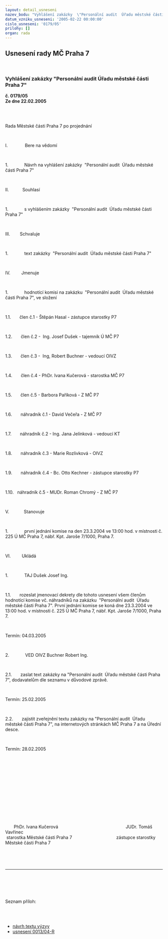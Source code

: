 ```yaml
---
layout: detail_usneseni
nazev_bodu: "Vyhlášení zakázky  \"Personální audit  Úřadu městské části Praha 7\"\r\n"
datum_vzniku_usneseni: '2005-02-22 00:00:00'
cislo_usneseni: '0179/05'
prilohy: []
organ: rada
---
```

<div id="ucUsn_pList" class="usn">
	<span><h2>Usnesení rady MČ Praha 7 </h2>
<br></span><div class="standBody">
<span><h3>Vyhlášení zakázky  "Personální audit  Úřadu městské části Praha 7"
</h3></span><div class="center">
		<strong>č. 0179/05</strong><br>
	</div>
<div class="center">
		<strong>Ze dne 22.02.2005</strong><br><br>
	</div>
<p><span></span></p>
<br><p><span>Rada Městské části Praha 7 po projednání<?xml:namespace prefix = o ns = "urn:schemas-microsoft-com:office:office" /><p></p></span></p>
<br><p><span>I.<span>              </span></span>Bere na vědomí</p>
<br><p><span>1.<span>             </span></span>Návrh na vyhlášení zakázky<span>  </span>"Personální audit<span>  </span>Úřadu městské části Praha 7"</p>
<br><p><span>II.<span>           </span></span>Souhlasí</p>
<br><p><span>1.<span>             </span></span>s vyhlášením zakázky<span>  </span>"Personální audit<span>  </span>Úřadu městské části Praha 7"</p>
<br><p><span>III.<span>        </span></span>Schvaluje</p>
<br><p><span>1.<span>             </span></span>text zakázky<span>  </span>"Personální audit<span>  </span>Úřadu městské části Praha 7"</p>
<br><p><span>IV.<span>         </span></span>Jmenuje</p>
<br><p><span>1.<span>             </span></span>hodnotící komisi na zakázku<span>  </span>"Personální audit<span>  </span>Úřadu městské části Praha 7", ve složení </p>
<br><p><span>1.1.<span>       </span></span>člen č.1 - Štěpán Hasal - zástupce starostky P7</p>
<br><p><span>1.2.<span>       </span></span>člen č.2 -<span>  </span>Ing. Josef Dušek - tajemník Ú MČ P7 </p>
<br><p><span>1.3.<span>       </span></span>člen č.3 -<span>  </span>Ing, Robert Buchner - vedoucí OIVZ </p>
<br><p><span>1.4.<span>       </span></span>člen č.4 - PhDr. Ivana Kučerová - starostka MČ P7</p>
<br><p><span>1.5.<span>       </span></span>člen č.5 - Barbora Paříková - Z MČ P7 </p>
<br><p><span>1.6.<span>       </span></span>náhradník č.1 - David Večeřa - Z MČ P7</p>
<br><p><span>1.7.<span>       </span></span>náhradník č.2 - Ing. Jana Jelínková - vedoucí KT</p>
<br><p><span>1.8.<span>       </span></span>náhradník č.3 - Marie Rozlivková - OIVZ</p>
<br><p><span>1.9.<span>       </span></span>náhradník č.4 - Bc. Otto Kechner - zástupce starostky P7</p>
<br><p><span>1.10.<span>   </span></span>náhradník č.5 - MUDr. Roman Chromý - Z MČ P7</p>
<br><p><span>V.<span>            </span></span>Stanovuje</p>
<br><p><span>1.<span>             </span></span>první jednání komise na den 23.3.2004 ve 13:00 hod. v místnosti č. 225 Ú MČ Praha 7, nábř. Kpt. Jaroše 7/1000, Praha 7.</p>
<br><p><span>VI.<span>         </span></span>Ukládá</p>
<br><p><span>1.<span>             </span></span>TAJ Dušek Josef Ing.</p>
<br><p><span>1.1.<span>       </span></span>rozeslat jmenovací dekrety dle tohoto usnesení všem členům hodnotící komise vč. náhradníků na zakázku<span>  </span>"Personální audit<span>  </span>Úřadu městské části Praha 7". První jednání komise se koná dne 23.3.2004 ve 13:00 hod. v místnosti č. 225 Ú MČ Praha 7, nábř. Kpt. Jaroše 7/1000, Praha 7. </p>
<br><p>Termín: 04.03.2005</p>
<br><p><span>2.<span>             </span></span>VED OIVZ Buchner Robert Ing.</p>
<br><p><span>2.1.<span>       </span></span>zaslat text zakázky na "Personální audit<span>  </span>Úřadu městské části Praha 7", dodavatelům dle seznamu v důvodové zprávě. </p>
<br><p>Termín: 25.02.2005</p>
<br><p><span>2.2.<span>       </span></span>zajistit zveřejnění textu zakázky na "Personální audit<span>  </span>Úřadu městské části Praha 7", na internetových stránkách MČ Praha <?xml:namespace prefix = st1 ns = "urn:schemas-microsoft-com:office:smarttags" /><metricconverter productid="7 a" w:st="on">7 a</metricconverter> na Úřední desce. </p>
<br><p>Termín: 28.02.2005</p>
<br><p align="left"><span><p> </p></span></p>
<br><p><span><p> </p></span></p>
<br><p><span><p> </p></span></p>
<br><p><span><span>       </span>PhDr. Ivana Kučerová<span>                                         </span><span>              </span>JUDr. Tomáš Vavřinec <br><span> </span>starostka Městské části Praha 7<span>                                 </span><span>   </span>zástupce starostky Městské části Praha 7<p></p></span></p>
<br><p><br></p>
<hr>
<br><br><p></p>
<br><p>Seznam příloh:</p>
<br><ul>
<br><li>
<a href="http://www.praha7.cz/zdroj.aspx?typ=4&amp;Id=2734&amp;sh=1397282654" target="_blank" border>návrh textu výzvy</a><br>
</li>
<li><a href="http://www.praha7.cz/usneseni/zastupitelstva/obsah_usn.asp?ID=592" target="_blank" border>usnesení 0013/04-R</a></li>
</ul>
<br><p> </p>
</div>
</div>